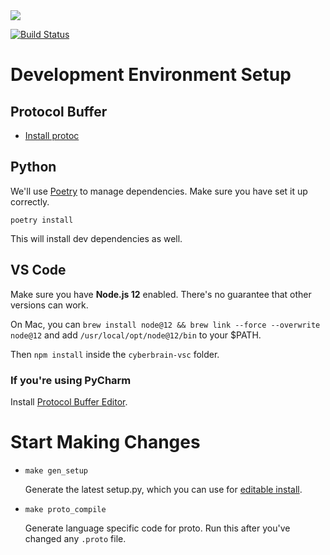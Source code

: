 <img src="https://img.shields.io/badge/code%20style-black-000000.svg">

[![Build Status](https://dev.azure.com/laike9m/laike9m/_apis/build/status/laike9m.cb-experimental?branchName=master)](https://dev.azure.com/laike9m/laike9m/_build/latest?definitionId=2&branchName=master)


# Development Environment Setup

## Protocol Buffer
- [Install protoc](https://google.github.io/proto-lens/installing-protoc.html)

## Python
We'll use [Poetry](https://python-poetry.org/) to manage dependencies. Make sure you have set it up correctly.
```
poetry install
```
This will install dev dependencies as well.

## VS Code

Make sure you have **Node.js 12** enabled. There's no guarantee that other versions can work.

On Mac, you can `brew install node@12 && brew link --force --overwrite node@12` and add `/usr/local/opt/node@12/bin` to your $PATH.

Then `npm install` inside the `cyberbrain-vsc` folder.

### If you're using PyCharm
Install [Protocol Buffer Editor](https://plugins.jetbrains.com/plugin/14004-protocol-buffer-editor).

# Start Making Changes

- `make gen_setup`
   
   Generate the latest setup.py, which you can use for [editable install](https://stackoverflow.com/a/35064498/2142577).
    
- `make proto_compile`

   Generate language specific code for proto. Run this after you've changed any `.proto` file.
